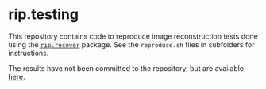 
# rip.testing

This repository contains code to reproduce image reconstruction tests
done using the [`rip.recover`](https://github.com/deepayan/rip)
package. See the `reproduce.sh` files in subfolders for instructions.

The results have not been committed to the repository, but are
available [here](https://www.isid.ac.in/~deepayan/rip/html/).



